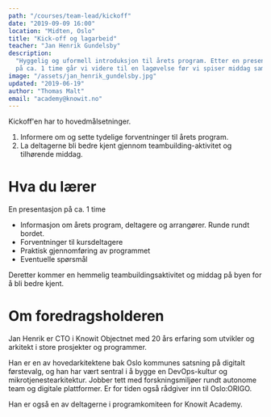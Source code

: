 ```yaml
---
path: "/courses/team-lead/kickoff"
date: "2019-09-09 16:00"
location: "Midten, Oslo"
title: "Kick-off og lagarbeid"
teacher: "Jan Henrik Gundelsby"
description:
  "Hyggelig og uformell introduksjon til årets program. Etter en presentasjon
  på ca. 1 time går vi videre til en lagøvelse før vi spiser middag sammen."
image: "/assets/jan_henrik_gundelsby.jpg"
updated: "2019-06-19"
author: "Thomas Malt"
email: "academy@knowit.no"
---
```


Kickoff'en har to hovedmålsetninger.

1. Informere om og sette tydelige forventninger til årets program.
1. La deltagerne bli bedre kjent gjennom teambuilding-aktivitet og tilhørende
   middag.

# Hva du lærer

En presentasjon på ca. 1 time

- Informasjon om årets program, deltagere og arrangører. Runde rundt bordet.
- Forventninger til kursdeltagere
- Praktisk gjennomføring av programmet
- Eventuelle spørsmål

Deretter kommer en hemmelig teambuildingsaktivitet og middag på byen for å bli
bedre kjent.

# Om foredragsholderen

Jan Henrik er CTO i Knowit Objectnet med 20 års erfaring som utvikler og
arkitekt i store prosjekter og programmer.

Han er en av hovedarkitektene bak Oslo kommunes satsning på digitalt
førstevalg, og han har vært sentral i å bygge en DevOps-kultur og
mikrotjenestearkitektur. Jobber tett med forskningsmiljøer rundt autonome team
og digitale plattformer. Er for tiden også rådgiver inn til Oslo:ORIGO.

Han er også en av deltagerne i programkomiteen for Knowit Academy.
